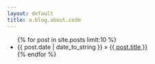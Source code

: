 ```yaml
---
layout: default
title: a.blog.about.code
---
```


<ul class="posts">
  {% for post in site.posts limit:10 %}
    <li><span>{{ post.date | date_to_string }}</span> &raquo; <a href="{{ site.url }}{{ post.url }}">{{ post.title }}</a></li>
  {% endfor %}
</ul>
